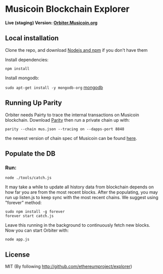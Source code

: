 # Musicoin Blockchain Explorer

<b>Live (staging) Version: [Orbiter.Musicoin.org](http://orbiter.musicoin.org)</b>

## Local installation
Clone the repo, and download [Nodejs and npm](https://docs.npmjs.com/getting-started/installing-node "Nodejs install") if you don't have them

Install dependencies:

`npm install`

Install mongodb:

`sudo apt-get install -y mongodb-org`  [mongodb](https://docs.mongodb.com/manual/tutorial/install-mongodb-on-ubuntu/)

## Running Up Parity

Orbiter needs Pairty to trace the internal transactions on Musicoin blockchain. Download [Parity](https://github.com/ethcore/parity/releases) then run a private chain up with:

`parity --chain mus.json --tracing on --dapps-port 8848`

the newest version of chain spec of Musicoin can be found [here](https://github.com/Musicoin/orbiter/blob/master/mc.json).

## Populate the DB
### Run:

`node ./tools/catch.js`

It may take a while to update all history data from blockchain depends on how far you are from the most recent blocks. After the populating, you may run up listen.js to keep sync with the most recent chains. We suggest using "forever" method:

```
sudo npm install -g forever
forever start catch.js
```
Leave this running in the background to continuously fetch new blocks. Now you can start Orbiter with:

`node app.js`  


## License

MIT  (By following http://github.com/ethereumproject/explorer)

